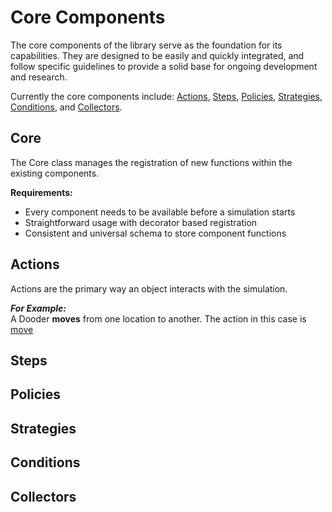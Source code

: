 # Core Components

The core components of the library serve as the foundation for its capabilities. They are designed to be easily and quickly integrated, and follow specific guidelines to provide a solid base for ongoing development and research.

Currently the core components include: [Actions](#Actions), [Steps](#Steps), [Policies](#Policies), [Strategies](#Strategies), [Conditions](#Conditions), and [Collectors](#Collectors).


## Core
The Core class manages the registration of new functions within the existing components.

**Requirements:**

- Every component needs to be available before a simulation starts
- Straightforward usage with decorator based registration
- Consistent and universal schema to store component functions

## Actions
Actions are the primary way an object interacts with the simulation. 

***For Example:***  
A Dooder **moves** from one location to another. The action in this case is [move](https://github.com/csmangum/Dooders/blob/main/sdk/actions/move.py)

## Steps


## Policies


## Strategies


## Conditions


## Collectors

